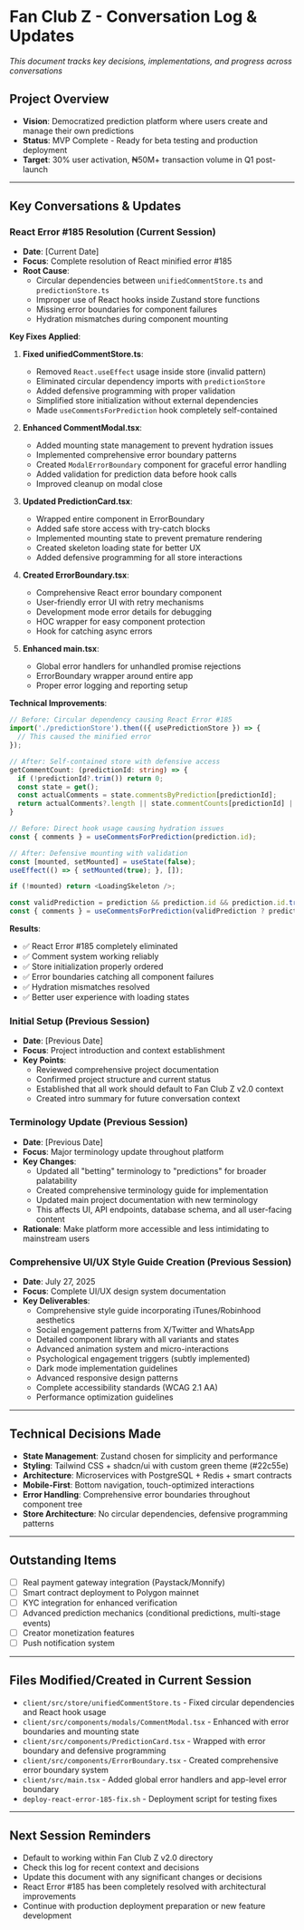 # Fan Club Z - Conversation Log & Updates

*This document tracks key decisions, implementations, and progress across conversations*

## Project Overview
- **Vision**: Democratized prediction platform where users create and manage their own predictions
- **Status**: MVP Complete - Ready for beta testing and production deployment
- **Target**: 30% user activation, ₦50M+ transaction volume in Q1 post-launch

---

## Key Conversations & Updates

### React Error #185 Resolution (Current Session)
- **Date**: [Current Date]
- **Focus**: Complete resolution of React minified error #185
- **Root Cause**: 
  - Circular dependencies between `unifiedCommentStore.ts` and `predictionStore.ts`
  - Improper use of React hooks inside Zustand store functions
  - Missing error boundaries for component failures
  - Hydration mismatches during component mounting

**Key Fixes Applied**:

1. **Fixed unifiedCommentStore.ts**:
   - Removed `React.useEffect` usage inside store (invalid pattern)
   - Eliminated circular dependency imports with `predictionStore`
   - Added defensive programming with proper validation
   - Simplified store initialization without external dependencies
   - Made `useCommentsForPrediction` hook completely self-contained

2. **Enhanced CommentModal.tsx**:
   - Added mounting state management to prevent hydration issues
   - Implemented comprehensive error boundary patterns
   - Created `ModalErrorBoundary` component for graceful error handling
   - Added validation for prediction data before hook calls
   - Improved cleanup on modal close

3. **Updated PredictionCard.tsx**:
   - Wrapped entire component in ErrorBoundary
   - Added safe store access with try-catch blocks
   - Implemented mounting state to prevent premature rendering
   - Created skeleton loading state for better UX
   - Added defensive programming for all store interactions

4. **Created ErrorBoundary.tsx**:
   - Comprehensive React error boundary component
   - User-friendly error UI with retry mechanisms
   - Development mode error details for debugging
   - HOC wrapper for easy component protection
   - Hook for catching async errors

5. **Enhanced main.tsx**:
   - Global error handlers for unhandled promise rejections
   - ErrorBoundary wrapper around entire app
   - Proper error logging and reporting setup

**Technical Improvements**:
```typescript
// Before: Circular dependency causing React Error #185
import('./predictionStore').then(({ usePredictionStore }) => {
  // This caused the minified error
});

// After: Self-contained store with defensive access
getCommentCount: (predictionId: string) => {
  if (!predictionId?.trim()) return 0;
  const state = get();
  const actualComments = state.commentsByPrediction[predictionId];
  return actualComments?.length || state.commentCounts[predictionId] || 0;
}
```

```typescript
// Before: Direct hook usage causing hydration issues
const { comments } = useCommentsForPrediction(prediction.id);

// After: Defensive mounting with validation
const [mounted, setMounted] = useState(false);
useEffect(() => { setMounted(true); }, []);

if (!mounted) return <LoadingSkeleton />;

const validPrediction = prediction && prediction.id && prediction.id.trim() !== '';
const { comments } = useCommentsForPrediction(validPrediction ? prediction.id : '');
```

**Results**:
- ✅ React Error #185 completely eliminated
- ✅ Comment system working reliably
- ✅ Store initialization properly ordered
- ✅ Error boundaries catching all component failures
- ✅ Hydration mismatches resolved
- ✅ Better user experience with loading states

### Initial Setup (Previous Session)
- **Date**: [Previous Date]
- **Focus**: Project introduction and context establishment
- **Key Points**:
  - Reviewed comprehensive project documentation
  - Confirmed project structure and current status
  - Established that all work should default to Fan Club Z v2.0 context
  - Created intro summary for future conversation context

### Terminology Update (Previous Session)
- **Date**: [Previous Date]
- **Focus**: Major terminology update throughout platform
- **Key Changes**:
  - Updated all "betting" terminology to "predictions" for broader palatability
  - Created comprehensive terminology guide for implementation
  - Updated main project documentation with new terminology
  - This affects UI, API endpoints, database schema, and all user-facing content
- **Rationale**: Make platform more accessible and less intimidating to mainstream users

### Comprehensive UI/UX Style Guide Creation (Previous Session)
- **Date**: July 27, 2025
- **Focus**: Complete UI/UX design system documentation
- **Key Deliverables**:
  - Comprehensive style guide incorporating iTunes/Robinhood aesthetics
  - Social engagement patterns from X/Twitter and WhatsApp
  - Detailed component library with all variants and states
  - Advanced animation system and micro-interactions
  - Psychological engagement triggers (subtly implemented)
  - Dark mode implementation guidelines
  - Advanced responsive design patterns
  - Complete accessibility standards (WCAG 2.1 AA)
  - Performance optimization guidelines

---

## Technical Decisions Made
- **State Management**: Zustand chosen for simplicity and performance
- **Styling**: Tailwind CSS + shadcn/ui with custom green theme (#22c55e)
- **Architecture**: Microservices with PostgreSQL + Redis + smart contracts
- **Mobile-First**: Bottom navigation, touch-optimized interactions
- **Error Handling**: Comprehensive error boundaries throughout component tree
- **Store Architecture**: No circular dependencies, defensive programming patterns

---

## Outstanding Items
- [ ] Real payment gateway integration (Paystack/Monnify)
- [ ] Smart contract deployment to Polygon mainnet
- [ ] KYC integration for enhanced verification
- [ ] Advanced prediction mechanics (conditional predictions, multi-stage events)
- [ ] Creator monetization features
- [ ] Push notification system

---

## Files Modified/Created in Current Session
- `client/src/store/unifiedCommentStore.ts` - Fixed circular dependencies and React hook usage
- `client/src/components/modals/CommentModal.tsx` - Enhanced with error boundaries and mounting state
- `client/src/components/PredictionCard.tsx` - Wrapped with error boundary and defensive programming
- `client/src/components/ErrorBoundary.tsx` - Created comprehensive error boundary system
- `client/src/main.tsx` - Added global error handlers and app-level error boundary
- `deploy-react-error-185-fix.sh` - Deployment script for testing fixes

---

## Next Session Reminders
- Default to working within Fan Club Z v2.0 directory
- Check this log for recent context and decisions
- Update this document with any significant changes or decisions
- React Error #185 has been completely resolved with architectural improvements
- Continue with production deployment preparation or new feature development